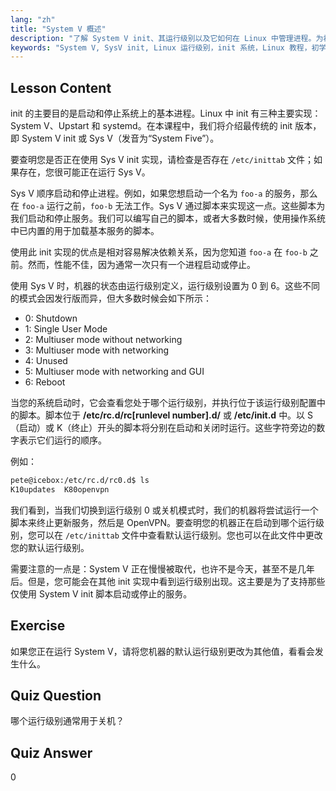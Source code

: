 ```yaml
---
lang: "zh"
title: "System V 概述"
description: "了解 System V init、其运行级别以及它如何在 Linux 中管理进程。为初学者和中级用户理解 SysV 基础知识。"
keywords: "System V, SysV init, Linux 运行级别，init 系统，Linux 教程，初学者指南，进程管理"
---
```


## Lesson Content

init 的主要目的是启动和停止系统上的基本进程。Linux 中 init 有三种主要实现：System V、Upstart 和 systemd。在本课程中，我们将介绍最传统的 init 版本，即 System V init 或 Sys V（发音为“System Five”）。

要查明您是否正在使用 Sys V init 实现，请检查是否存在 `/etc/inittab` 文件；如果存在，您很可能正在运行 Sys V。

Sys V 顺序启动和停止进程。例如，如果您想启动一个名为 `foo-a` 的服务，那么在 `foo-a` 运行之前，`foo-b` 无法工作。Sys V 通过脚本来实现这一点。这些脚本为我们启动和停止服务。我们可以编写自己的脚本，或者大多数时候，使用操作系统中已内置的用于加载基本服务的脚本。

使用此 init 实现的优点是相对容易解决依赖关系，因为您知道 `foo-a` 在 `foo-b` 之前。然而，性能不佳，因为通常一次只有一个进程启动或停止。

使用 Sys V 时，机器的状态由运行级别定义，运行级别设置为 0 到 6。这些不同的模式会因发行版而异，但大多数时候会如下所示：

- 0: Shutdown
- 1: Single User Mode
- 2: Multiuser mode without networking
- 3: Multiuser mode with networking
- 4: Unused
- 5: Multiuser mode with networking and GUI
- 6: Reboot

当您的系统启动时，它会查看您处于哪个运行级别，并执行位于该运行级别配置中的脚本。脚本位于 **/etc/rc.d/rc[runlevel number].d/** 或 **/etc/init.d** 中。以 S（启动）或 K（终止）开头的脚本将分别在启动和关闭时运行。这些字符旁边的数字表示它们运行的顺序。

例如：

```bash
pete@icebox:/etc/rc.d/rc0.d$ ls
K10updates  K80openvpn
```

我们看到，当我们切换到运行级别 0 或关机模式时，我们的机器将尝试运行一个脚本来终止更新服务，然后是 OpenVPN。要查明您的机器正在启动到哪个运行级别，您可以在 `/etc/inittab` 文件中查看默认运行级别。您也可以在此文件中更改您的默认运行级别。

需要注意的一点是：System V 正在慢慢被取代，也许不是今天，甚至不是几年后。但是，您可能会在其他 init 实现中看到运行级别出现。这主要是为了支持那些仅使用 System V init 脚本启动或停止的服务。

## Exercise

如果您正在运行 System V，请将您机器的默认运行级别更改为其他值，看看会发生什么。

## Quiz Question

哪个运行级别通常用于关机？

## Quiz Answer

0
